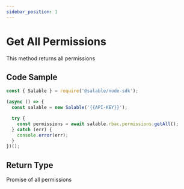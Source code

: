 ```yaml
---
sidebar_position: 1
---
```


# Get All Permissions

This method returns all permissions

## Code Sample

```typescript
const { Salable } = require('@salable/node-sdk');

(async () => {
  const salable = new Salable('{{API-KEY}}');

  try {
    const permissions = await salable.rbac.permissions.getAll();
  } catch (err) {
    console.error(err);
  }
})();
```

## Return Type

Promise of all permissions
